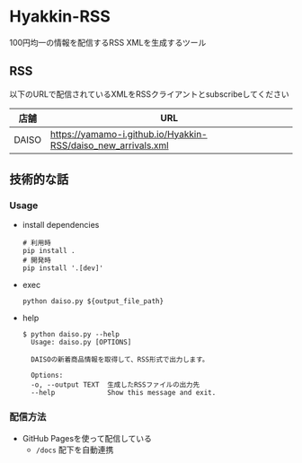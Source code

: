 # Hyakkin-RSS
100円均一の情報を配信するRSS XMLを生成するツール

## RSS

以下のURLで配信されているXMLをRSSクライアントとsubscribeしてください

| 店舗 | URL |
|-|-|
| DAISO | https://yamamo-i.github.io/Hyakkin-RSS/daiso_new_arrivals.xml |

## 技術的な話

### Usage

* install dependencies
  ```shell
  # 利用時
  pip install .
  # 開発時
  pip install '.[dev]'
  ```
* exec
  ``` shell
  python daiso.py ${output_file_path}
  ```
* help
  ```shell
  $ python daiso.py --help
    Usage: daiso.py [OPTIONS]

    DAISOの新着商品情報を取得して、RSS形式で出力します。

    Options:
    -o, --output TEXT  生成したRSSファイルの出力先
    --help             Show this message and exit.
  ```

### 配信方法
* GitHub Pagesを使って配信している
  * `/docs` 配下を自動連携
